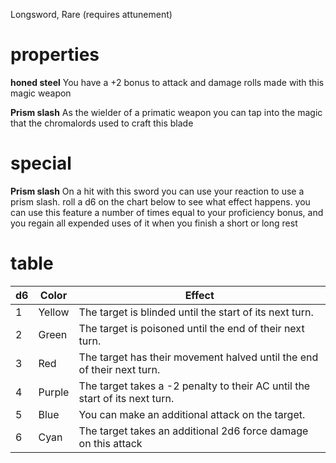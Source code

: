Longsword, Rare (requires attunement)
# properties

**honed steel** You have a +2 bonus to attack and damage rolls made with this magic weapon

**Prism slash** As the wielder of a primatic weapon you can tap into the magic that the chromalords used to craft this blade
# special

**Prism slash** On a hit with this sword you can use your reaction to use a prism slash. roll a d6 on the chart below to see what effect happens. you can use this feature a number of times equal to your proficiency bonus, and you regain all expended uses of it when you finish a short or long rest

# table

| d6 | Color | Effect |
| ---- | ---- | ---- |
| 1 | Yellow | The target is blinded until the start of its next turn. |
| 2 | Green | The target is poisoned until the end of their next turn. |
| 3 | Red | The target has their movement halved until the end of their next turn. |
| 4 | Purple | The target takes a -2 penalty to their AC until the start of its next turn. |
| 5 | Blue | You can make an additional attack on the target. |
| 6 | Cyan | The target takes an additional 2d6 force damage on this attack |
